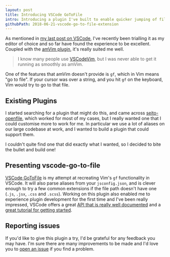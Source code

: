 ```yaml
---
layout: post
title: Introducing VSCode GoToFile
intro: Introducing a plugin I've built to enable quicker jumping of files in VSCode.
githubPath: 2018-06-21-vscode-go-to-file-extension
---
```


As mentioned in [my last post on VSCode](/vscode-go-to-definition-jsx/), I've
recently been trialling it as my editor of choice and so far have found the
experience to be excellent. Coupled with the
[amVim plugin](https://github.com/aioutecism/amVim-for-VSCode), it's really
suited me well.

> I know many people use [VSCodeVim](https://github.com/VSCodeVim/Vim), but I
> was never able to get it running as smoothly as amVim.

One of the features that amVim doesn't provide is `gf`, which in Vim means "go
to file". If your cursor was over a string, and you hit `gf` on the keyboard,
Vim would try to go to that file.

## Existing Plugins

I started searching for a plugin that might do this, and came across
[seito-openfile](https://github.com/fr43nk/seito-openfile), which worked for
most of my cases, but I really wanted one that I could customise more to work
for me. In particular we use a lot of aliases on our large codebase at work, and
I wanted to build a plugin that could support them.

I couldn't quite find one that did exactly what I wanted, so I decided to bite
the bullet and build one!

## Presenting vscode-go-to-file

[VSCode GoToFile](https://github.com/jackfranklin/vscode-go-to-file) is my
attempt at recreating Vim's `gf` functionality in VSCode. It will also parse
aliases from your `jsconfig.json`, and is clever enough to try a few common
extensions if the file path doesn't have one (`.js`, `.jsx`, `.css` and
`.scss`). Working on this plugin also enabled me to experience plugin
development for the first time and I've been really impressed, VSCode offers a
great
[API that is really well documented](https://code.visualstudio.com/docs/extensionAPI/vscode-api)
and a
[great tutorial for getting started](https://code.visualstudio.com/docs/extensions/overview).

## Reporting issues

If you'd like to give this plugin a try, I'd be grateful for any feedback you
may have. I'm sure there are many improvements to be made and I'd love you to
[open an issue](https://github.com/jackfranklin/vscode-go-to-file/issues?q=is%3Aissue+is%3Aopen+sort%3Aupdated-desc)
if you find a problem.
